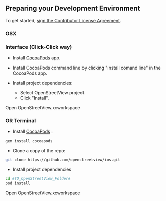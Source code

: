 ## Preparing your Development Environment

To get started, <a href="https://www.clahub.com/agreements/openstreetview/ios">sign the Contributor License Agreement</a>.

### OSX

### Interface (Click-Click way)

* Install [CocoaPods](https://cocoapods.org/app) app.

* Install CocoaPods command line by clicking "Install comand line" in the CocoaPods app.

* Install project dependencies: 

    * Select OpenStreetView project.
    * Click "Install".

Open OpenStreetView.xcworkspace

### OR Terminal

* Install [CocoaPods](https://cocoapods.org) :
```bash
gem install cocoapods
```
* Clone a copy of the repo:
```bash
git clone https://github.com/openstreetview/ios.git
```
* Install project dependencies
```bash
cd #TO_OpenStreetView_Folder#
pod install
```

Open OpenStreetView.xcworkspace